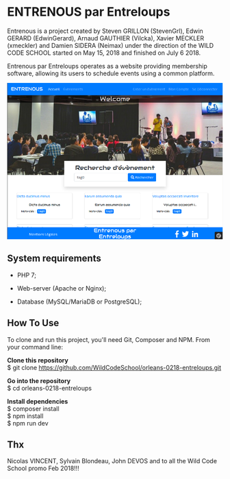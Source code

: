ENTRENOUS par Entreloups
========================

Entrenous is a project created by Steven GRILLON (StevenGrl), Edwin GERARD (EdwinGerard), Arnaud GAUTHIER (Vilcka), 
Xavier MECKLER (xmeckler) and Damien SIDERA (Neimax) under the direction of the WILD CODE SCHOOL started 
on May 15, 2018 and finished on July 6 2018.

Entrenous par Entreloups operates as a website providing membership software, allowing its users to schedule events 
using a common platform.

![alt text](web/Page_accueil.png)

System requirements
-------------------

* PHP 7;

* Web-server (Apache or Nginx);

* Database (MySQL/MariaDB or PostgreSQL);


How To Use
----------

To clone and run this project, you'll need Git, Composer and NPM. From your command line:

**Clone this repository**  
$ git clone https://github.com/WildCodeSchool/orleans-0218-entreloups.git

**Go into the repository**  
$ cd orleans-0218-entreloups

**Install dependencies**  
$ composer install  
$ npm install  
$ npm run dev

Thx
---
Nicolas VINCENT, Sylvain Blondeau, John DEVOS and to all the Wild Code School promo Feb 2018!!!
